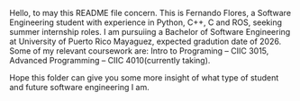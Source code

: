 Hello, to may this README file concern. 
This is Fernando Flores, a Software Engineering student with experience in Python, C++, C and ROS, seeking summer internship roles.
I am pursuiing a Bachelor of Software Engineering at University of Puerto Rico Mayaguez, expected gradution date of 2026. 
Some of my relevant coursework are: Intro to Programing – CIIC 3015, Advanced Programming – CIIC 4010(currently taking).

Hope this folder can give you some more insight of what type of student and future software engineering I am. 